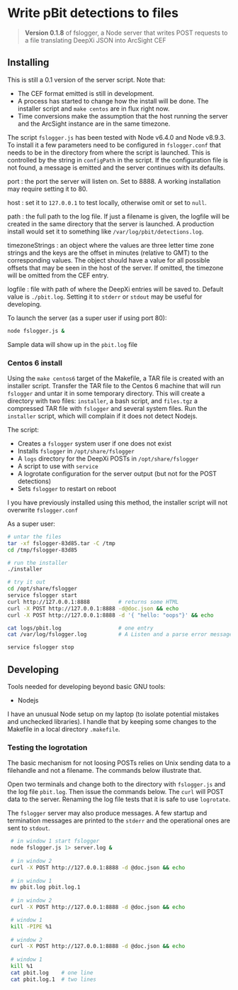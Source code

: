 
# Write pBit detections to files

> **Version 0.1.8** of fslogger, a Node server that writes POST requests to a file translating DeepXi JSON into ArcSight CEF

## Installing

This is still a 0.1 version of the server script.  Note that:

* The CEF format emitted is still in development.
* A process has started to change how the install will be done.  The installer script and `make centos` are in flux right now.
* Time conversions make the assumption that the host running the server and the ArcSight instance are in the same timezone.

The script `fslogger.js` has been tested with Node v6.4.0 and Node v8.9.3. To install it a few parameters need to be configured in `fslogger.conf` that needs to be in the directory from where the script is launched.  This is controlled by the string in `configPath` in the script.  If the configuration file is not found, a message is emitted and the server continues with its defaults.

port
: the port the server will listen on.  Set to 8888.  A working installation may require setting it to 80.

host
: set it to `127.0.0.1` to test locally, otherwise omit or set to `null`.

path
: the full path to the log file.  If just a filename is given, the logfile will be created in the same directory that the server is launched.  A production install would set it to something like `/var/log/pbit/detections.log`.

timezoneStrings
: an object where the values are three letter time zone strings and the keys are the offset in minutes (relative to GMT) to the corresponding values.  The object should have a value for all possible offsets that may be seen in the host of the server.  If omitted, the timezone will be omitted from the CEF entry.

logfile
: file with path of where the DeepXi entries will be saved to.  Default value is `./pbit.log`.  Setting it to `stderr` or `stdout` may be useful for developing.

To launch the server (as a super user if using port 80):

``` bash
node fslogger.js &
```

Sample data will show up in the `pbit.log` file

### Centos 6 install

Using the `make centos6` target of the Makefile, a TAR file is created with an installer script.   Transfer the TAR file to the Centos 6 machine that will run `fslogger` and untar it in some temporary directory.  This will create a directory with two files: `installer`, a bash script, and `files.tgz` a compressed TAR file with `fslogger` and several system files.   Run the `installer` script, which will complain if it does not detect Nodejs.  

The script:

* Creates a `fslogger` system user if one does not exist
* Installs `fslogger` in `/opt/share/fslogger`
* A `logs` directory for the DeepXi POSTs in `/opt/share/fslogger`
* A script to use with `service`
* A logrotate configuration for the server output (but not for the POST detections)
* Sets `fslogger` to restart on reboot


I you have previously installed using this method, the installer script will not overwrite `fslogger.conf`

As a super user:

``` bash
# untar the files
tar -xf fslogger-83d85.tar -C /tmp
cd /tmp/fslogger-83d85

# run the installer
./installer

# try it out
cd /opt/share/fslogger
service fslogger start
curl http://127.0.0.1:8888         # returns some HTML
curl -X POST http://127.0.0.1:8888 -d@doc.json && echo
curl -X POST http://127.0.0.1:8888 -d '{ "hello: "oops"}' && echo

cat logs/pbit.log                  # one entry
cat /var/log/fslogger.log          # A Listen and a parse error messages

service fslogger stop
```


## Developing

Tools needed for developing beyond basic GNU tools: 

* Nodejs

I have an unusual Node setup on my laptop (to isolate potential mistakes and unchecked libraries).  I handle that by keeping some changes to the Makefile in a local directory `.makefile`.

### Testing the logrotation

The basic mechanism for not loosing POSTs relies on Unix sending data to a filehandle and not a filename.  The commands below illustrate that.

Open two terminals and change both to the directory with `fslogger.js` and the log file `pbit.log`.  Then issue the commands below.  The `curl` will POST data to the server.  Renaming the log file tests that it is safe to use `logrotate`.

The `fslogger` server may also produce messages.  A few startup and termination messages are printed to the `stderr` and the operational ones are sent to `stdout`.

``` bash
 # in window 1 start fslogger
 node fslogger.js 1> server.log &
 
 # in window 2 
 curl -X POST http://127.0.0.1:8888 -d @doc.json && echo
 
 # in window 1
 mv pbit.log pbit.log.1
 
 # in window 2
 curl -X POST http://127.0.0.1:8888 -d @doc.json && echo

 # window 1
 kill -PIPE %1
 
 # window 2
 curl -X POST http://127.0.0.1:8888 -d @doc.json && echo
 
 # window 1
 kill %1
 cat pbit.log    # one line
 cat pbit.log.1  # two lines
```

